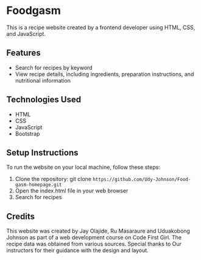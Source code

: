 # Foodgasm

This is a recipe website created by a frontend developer using HTML, CSS, and JavaScript.

## Features

- Search for recipes by keyword
- View recipe details, including ingredients, preparation instructions, and nutritional information

## Technologies Used

- HTML
- CSS
- JavaScript
- Bootstrap

## Setup Instructions

To run the website on your local machine, follow these steps:

1. Clone the repository: git clone `https://github.com/Udy-Johnson/Food-gasm-homepage.git`
2. Open the index.html file in your web browser
3. Search for recipes


## Credits

This website was created by Jay Olajide, Ru Masaraure and Uduakobong Johnson as part of a web development course on Code First Girl. The recipe data was obtained from various sources. Special thanks to Our instructors for their guidance with the design and layout.
